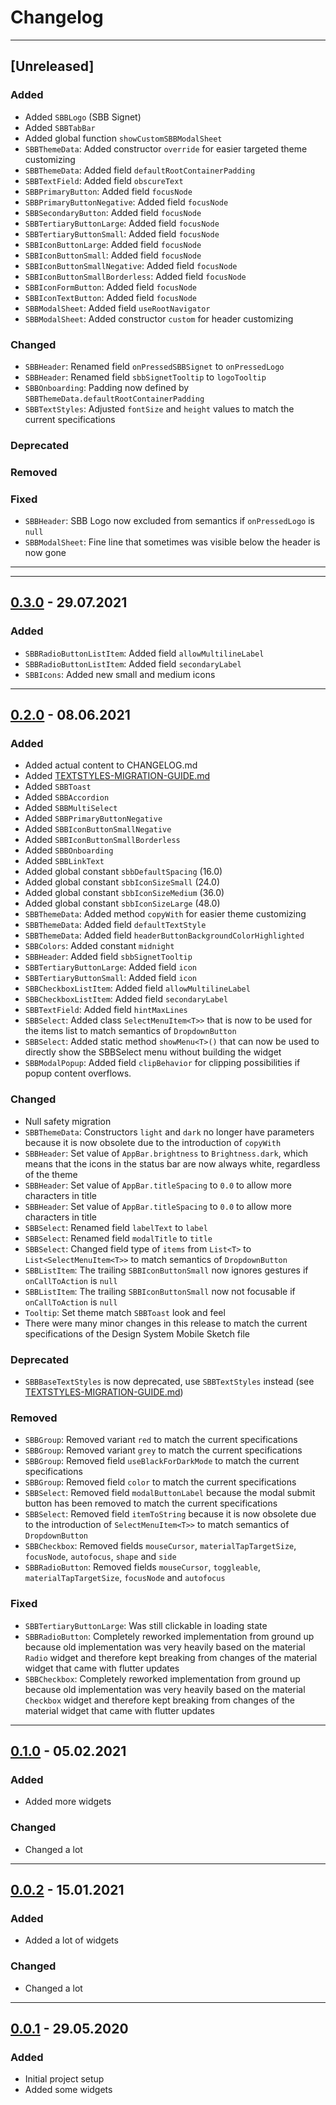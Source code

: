 # Changelog

---

## [Unreleased]
### Added
* Added `SBBLogo` (SBB Signet)
* Added `SBBTabBar`
* Added global function `showCustomSBBModalSheet`
* `SBBThemeData`: Added constructor `override` for easier targeted theme customizing
* `SBBThemeData`: Added field `defaultRootContainerPadding`
* `SBBTextField`: Added field `obscureText`
* `SBBPrimaryButton`: Added field `focusNode`
* `SBBPrimaryButtonNegative`: Added field `focusNode`
* `SBBSecondaryButton`: Added field `focusNode`
* `SBBTertiaryButtonLarge`: Added field `focusNode`
* `SBBTertiaryButtonSmall`: Added field `focusNode`
* `SBBIconButtonLarge`: Added field `focusNode`
* `SBBIconButtonSmall`: Added field `focusNode`
* `SBBIconButtonSmallNegative`: Added field `focusNode`
* `SBBIconButtonSmallBorderless`: Added field `focusNode`
* `SBBIconFormButton`: Added field `focusNode`
* `SBBIconTextButton`: Added field `focusNode`
* `SBBModalSheet`: Added field `useRootNavigator`
* `SBBModalSheet`: Added constructor `custom` for header customizing
### Changed
* `SBBHeader`: Renamed field `onPressedSBBSignet` to `onPressedLogo`
* `SBBHeader`: Renamed field `sbbSignetTooltip` to `logoTooltip`
* `SBBOnboarding`: Padding now defined by `SBBThemeData.defaultRootContainerPadding` 
* `SBBTextStyles`: Adjusted `fontSize` and `height` values to match the current specifications
### Deprecated
### Removed
### Fixed
* `SBBHeader`: SBB Logo now excluded from semantics if `onPressedLogo` is `null`
* `SBBModalSheet`: Fine line that sometimes was visible below the header is now gone

---

---

## [0.3.0](https://code.sbb.ch/projects/KD_FLUTTER/repos/design_system_flutter/compare/diff?targetBranch=refs/tags/0.2.0&sourceBranch=refs/tags/0.3.0) - 29.07.2021
### Added
* `SBBRadioButtonListItem`: Added field `allowMultilineLabel`
* `SBBRadioButtonListItem`: Added field `secondaryLabel`
* `SBBIcons`: Added new small and medium icons

---

## [0.2.0](https://code.sbb.ch/projects/KD_FLUTTER/repos/design_system_flutter/compare/diff?targetBranch=refs/tags/0.1.0&sourceBranch=refs/tags/0.2.0) - 08.06.2021
### Added
* Added actual content to CHANGELOG.md
* Added [TEXTSTYLES-MIGRATION-GUIDE.md](https://code.sbb.ch/projects/KD_FLUTTER/repos/design_system_flutter/browse/TEXTSTYLES-MIGRATION-GUIDE.md)
* Added `SBBToast`
* Added `SBBAccordion`
* Added `SBBMultiSelect`
* Added `SBBPrimaryButtonNegative`
* Added `SBBIconButtonSmallNegative`
* Added `SBBIconButtonSmallBorderless`
* Added `SBBOnboarding`
* Added `SBBLinkText`
* Added global constant `sbbDefaultSpacing` (16.0)
* Added global constant `sbbIconSizeSmall` (24.0)
* Added global constant `sbbIconSizeMedium` (36.0)
* Added global constant `sbbIconSizeLarge` (48.0)
* `SBBThemeData`: Added method `copyWith` for easier theme customizing
* `SBBThemeData`: Added field `defaultTextStyle`
* `SBBThemeData`: Added field `headerButtonBackgroundColorHighlighted`
* `SBBColors`: Added constant `midnight`
* `SBBHeader`: Added field `sbbSignetTooltip`
* `SBBTertiaryButtonLarge`: Added field `icon`
* `SBBTertiaryButtonSmall`: Added field `icon`
* `SBBCheckboxListItem`: Added field `allowMultilineLabel`
* `SBBCheckboxListItem`: Added field `secondaryLabel`
* `SBBTextField`: Added field `hintMaxLines`
* `SBBSelect`: Added class `SelectMenuItem<T>>` that is now to be used for the items list to match semantics of `DropdownButton`
* `SBBSelect`: Added static method `showMenu<T>()` that can now be used to directly show the SBBSelect menu without building the widget
* `SBBModalPopup`: Added field `clipBehavior` for clipping possibilities if popup content overflows.
### Changed
* Null safety migration
* `SBBThemeData`: Constructors `light` and `dark` no longer have parameters because it is now obsolete due to the introduction of `copyWith`
* `SBBHeader`: Set value of `AppBar.brightness` to `Brightness.dark`, which means that the icons in the status bar are now always white, regardless of the theme
* `SBBHeader`: Set value of `AppBar.titleSpacing` to `0.0` to allow more characters in title
* `SBBHeader`: Set value of `AppBar.titleSpacing` to `0.0` to allow more characters in title
* `SBBSelect`: Renamed field `labelText` to `label`
* `SBBSelect`: Renamed field `modalTitle` to `title`
* `SBBSelect`: Changed field type of `items` from `List<T>` to `List<SelectMenuItem<T>>` to match semantics of `DropdownButton`
* `SBBListItem`: The trailing `SBBIconButtonSmall` now ignores gestures if `onCallToAction` is `null`
* `SBBListItem`: The trailing `SBBIconButtonSmall` now not focusable if `onCallToAction` is `null`
* `Tooltip`: Set theme match `SBBToast` look and feel
* There were many minor changes in this release to match the current specifications of the Design System Mobile Sketch file
### Deprecated
* `SBBBaseTextStyles` is now deprecated, use `SBBTextStyles` instead (see [TEXTSTYLES-MIGRATION-GUIDE.md](https://code.sbb.ch/projects/KD_FLUTTER/repos/design_system_flutter/browse/TEXTSTYLES-MIGRATION-GUIDE.md))
### Removed
* `SBBGroup`: Removed variant `red` to match the current specifications
* `SBBGroup`: Removed variant `grey` to match the current specifications
* `SBBGroup`: Removed field `useBlackForDarkMode` to match the current specifications
* `SBBGroup`: Removed field `color` to match the current specifications
* `SBBSelect`: Removed field `modalButtonLabel` because the modal submit button has been removed to match the current specifications
* `SBBSelect`: Removed field `itemToString` because it is now obsolete due to the introduction of `SelectMenuItem<T>>` to match semantics of `DropdownButton`
* `SBBCheckbox`: Removed fields `mouseCursor`, `materialTapTargetSize`, `focusNode`, `autofocus`, `shape` and `side`
* `SBBRadioButton`: Removed fields `mouseCursor`, `toggleable`, `materialTapTargetSize`, `focusNode` and `autofocus`
### Fixed
* `SBBTertiaryButtonLarge`: Was still clickable in loading state
* `SBBRadioButton`: Completely reworked implementation from ground up because old implementation was very heavily based on the material `Radio` widget and therefore kept breaking from changes of the material widget that came with flutter updates
* `SBBCheckbox`: Completely reworked implementation from ground up because old implementation was very heavily based on the material `Checkbox` widget and therefore kept breaking from changes of the material widget that came with flutter updates

---

## [0.1.0](https://code.sbb.ch/projects/KD_FLUTTER/repos/design_system_flutter/compare/diff?targetBranch=refs/tags/0.0.2&sourceBranch=refs/tags/0.1.0) - 05.02.2021
### Added
* Added more widgets
### Changed
* Changed a lot

---

## [0.0.2](https://code.sbb.ch/projects/KD_FLUTTER/repos/design_system_flutter/compare/diff?targetBranch=refs/tags/0.0.1&sourceBranch=refs/tags/0.0.2) - 15.01.2021
### Added
* Added a lot of widgets
### Changed
* Changed a lot

---

## [0.0.1](https://code.sbb.ch/projects/KD_FLUTTER/repos/design_system_flutter/compare/diff?targetBranch=48d4c63d89f78f14f54bef0eea9455ca1f456ad1&sourceBranch=refs%2Ftags%2F0.0.1) - 29.05.2020
### Added
* Initial project setup
* Added some widgets
